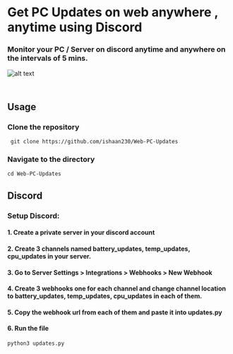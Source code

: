 # Get PC Updates on web anywhere , anytime using Discord

### Monitor your PC / Server on discord anytime and anywhere on the intervals of 5 mins.
![alt text](https://www.shutterstock.com/shutterstock/videos/1077996398/thumb/7.jpg?ip=x480)

## <br> Usage

### Clone the repository
``` git clone https://github.com/ishaan230/Web-PC-Updates```

### Navigate to the directory
``` cd Web-PC-Updates ```

## Discord 
### Setup Discord:

#### 1. Create a private server in your discord account

#### 2. Create 3 channels named battery_updates, temp_updates, cpu_updates in your server.

#### 3. Go to Server Settings > Integrations > Webhooks > New Webhook

#### 4. Create 3 webhooks one for each channel and change channel location to battery_updates, temp_updates, cpu_updates in each of them.

#### 5. Copy the webhook url from each of them and paste it into updates.py

#### 6. Run the file
```python3 updates.py```
